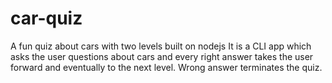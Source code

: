 # car-quiz
 A fun quiz about cars with two levels built on nodejs
 It is a CLI app which asks the user questions about cars and every right answer takes the user forward
 and eventually to the next level.
 Wrong answer terminates the quiz.
